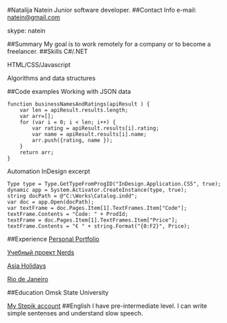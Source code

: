 #Natalija Natein
Junior software developer.
##Contact Info
e-mail: natein@gmail.com

skype: natein

##Summary
My goal is to work remotely for a company or to become a freelancer.
##Skills
C#/.NET

HTML/CSS/Javascript

Algorithms and data structures

##Code examples
Working with JSON data

	function businessNamesAndRatings(apiResult ) {
	    var len = apiResult.results.length;
	    var arr=[];
	    for (var i = 0; i < len; i++) {
	        var rating = apiResult.results[i].rating;
	        var name = apiResult.results[i].name;
	        arr.push({rating, name });
	    }
	    return arr;
	}

Automation InDesign excerpt

	Type type = Type.GetTypeFromProgID("InDesign.Application.CS5", true);
	dynamic app = System.Activator.CreateInstance(type, true);
	string docPath = @"C:\Works\Catalog.indd";
    var doc = app.Open(docPath);
	var textFrame = doc.Pages.Item[1].TextFrames.Item["Code"];
    textFrame.Contents = "Code: " + ProdId;
	textFrame = doc.Pages.Item[1].TextFrames.Item["Price"];
    textFrame.Contents = "€ " + string.Format("{0:F2}", Price);

##Experience
[Personal Portfolio](https://codepen.io/natein/full/WrdBXm)

[Учебный проект Nerds](https://natein.github.io/Nerds/)

[Asia Holidays](https://codepen.io/natein/full/zoQyqe)

[Rio de Janeiro](https://codepen.io/natein/full/YpYYKY)


##Education
Omsk State University

[My Stepik account](https://stepik.org/users/18193127/)
##English
I have pre-intermediate level. I can write simple sentenses and understand slow speech.